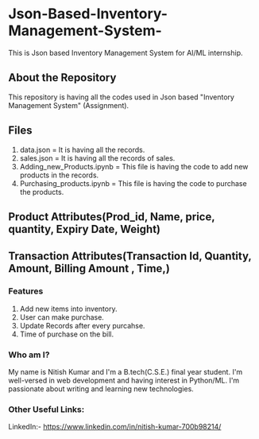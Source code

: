 # Json-Based-Inventory-Management-System-
This is Json based Inventory Management System for AI/ML internship.

## About the Repository
This repository is having all the codes used in Json based "Inventory Management System" (Assignment).

## Files
1. data.json = It is having all the records.
2. sales.json = It is having all the records of sales.
3. Adding_new_Products.ipynb = This file is having the code to add new products in the records.
4. Purchasing_products.ipynb = This file is having the code to purchase the products.

## Product Attributes(Prod_id, Name, price, quantity, Expiry Date, Weight)
## Transaction Attributes(Transaction Id, Quantity, Amount, Billing Amount , Time,) 

### Features
1. Add new items into inventory.
2. User can make purchase.
3. Update Records after every purcahse.
4. Time of purchase on the bill.



### Who am I?
My name is Nitish Kumar and I'm a B.tech(C.S.E.) final year student. I'm well-versed in web development and having interest in Python/ML. I'm passionate about writing and learning new technologies.

### Other Useful Links:
LinkedIn:- https://www.linkedin.com/in/nitish-kumar-700b98214/


